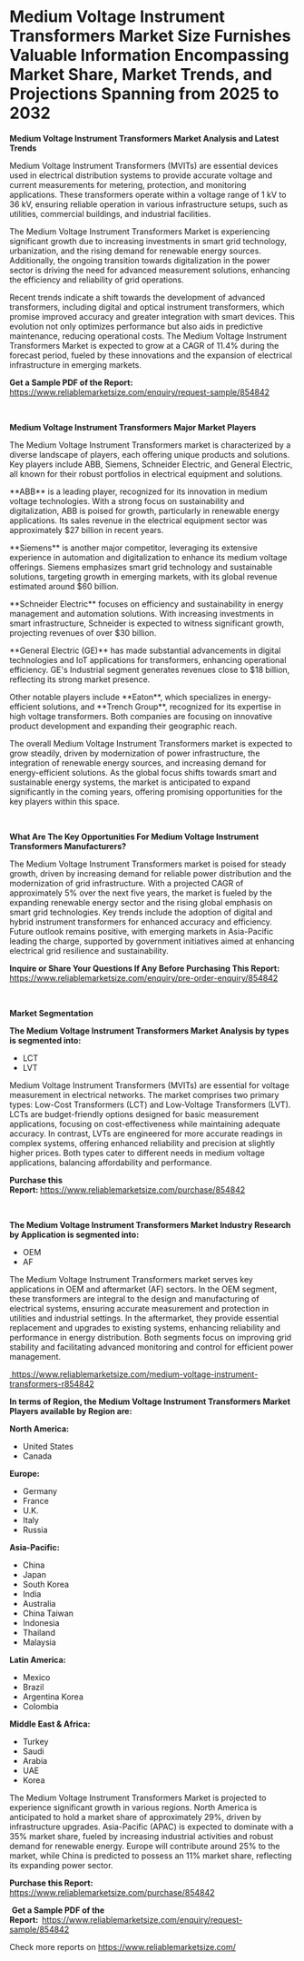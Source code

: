<p><h1>Medium Voltage Instrument Transformers Market Size Furnishes Valuable Information Encompassing Market Share, Market Trends, and Projections Spanning from 2025 to 2032</h1></p><p><strong>Medium Voltage Instrument Transformers Market Analysis and Latest Trends</strong></p>
<p><p>Medium Voltage Instrument Transformers (MVITs) are essential devices used in electrical distribution systems to provide accurate voltage and current measurements for metering, protection, and monitoring applications. These transformers operate within a voltage range of 1 kV to 36 kV, ensuring reliable operation in various infrastructure setups, such as utilities, commercial buildings, and industrial facilities.</p><p>The Medium Voltage Instrument Transformers Market is experiencing significant growth due to increasing investments in smart grid technology, urbanization, and the rising demand for renewable energy sources. Additionally, the ongoing transition towards digitalization in the power sector is driving the need for advanced measurement solutions, enhancing the efficiency and reliability of grid operations.</p><p>Recent trends indicate a shift towards the development of advanced transformers, including digital and optical instrument transformers, which promise improved accuracy and greater integration with smart devices. This evolution not only optimizes performance but also aids in predictive maintenance, reducing operational costs. The Medium Voltage Instrument Transformers Market is expected to grow at a CAGR of 11.4% during the forecast period, fueled by these innovations and the expansion of electrical infrastructure in emerging markets.</p></p>
<p><strong>Get a Sample PDF of the Report:&nbsp;</strong> <a href="https://www.reliablemarketsize.com/enquiry/request-sample/854842?utm_campaign=1901&utm_medium=2&utm_source=Github&utm_content=ia&utm_term=17022025&utm_id=medium-voltage-instrument-transformers">https://www.reliablemarketsize.com/enquiry/request-sample/854842</a></p>
<p>&nbsp;</p>
<p><strong>Medium Voltage Instrument Transformers Major Market Players</strong></p>
<p><p>The Medium Voltage Instrument Transformers market is characterized by a diverse landscape of players, each offering unique products and solutions. Key players include ABB, Siemens, Schneider Electric, and General Electric, all known for their robust portfolios in electrical equipment and solutions.</p><p>**ABB** is a leading player, recognized for its innovation in medium voltage technologies. With a strong focus on sustainability and digitalization, ABB is poised for growth, particularly in renewable energy applications. Its sales revenue in the electrical equipment sector was approximately $27 billion in recent years.</p><p>**Siemens** is another major competitor, leveraging its extensive experience in automation and digitalization to enhance its medium voltage offerings. Siemens emphasizes smart grid technology and sustainable solutions, targeting growth in emerging markets, with its global revenue estimated around $60 billion.</p><p>**Schneider Electric** focuses on efficiency and sustainability in energy management and automation solutions. With increasing investments in smart infrastructure, Schneider is expected to witness significant growth, projecting revenues of over $30 billion.</p><p>**General Electric (GE)** has made substantial advancements in digital technologies and IoT applications for transformers, enhancing operational efficiency. GE's Industrial segment generates revenues close to $18 billion, reflecting its strong market presence.</p><p>Other notable players include **Eaton**, which specializes in energy-efficient solutions, and **Trench Group**, recognized for its expertise in high voltage transformers. Both companies are focusing on innovative product development and expanding their geographic reach.</p><p>The overall Medium Voltage Instrument Transformers market is expected to grow steadily, driven by modernization of power infrastructure, the integration of renewable energy sources, and increasing demand for energy-efficient solutions. As the global focus shifts towards smart and sustainable energy systems, the market is anticipated to expand significantly in the coming years, offering promising opportunities for the key players within this space.</p></p>
<p>&nbsp;</p>
<p><strong>What Are The Key Opportunities For Medium Voltage Instrument Transformers Manufacturers?</strong></p>
<p><p>The Medium Voltage Instrument Transformers market is poised for steady growth, driven by increasing demand for reliable power distribution and the modernization of grid infrastructure. With a projected CAGR of approximately 5% over the next five years, the market is fueled by the expanding renewable energy sector and the rising global emphasis on smart grid technologies. Key trends include the adoption of digital and hybrid instrument transformers for enhanced accuracy and efficiency. Future outlook remains positive, with emerging markets in Asia-Pacific leading the charge, supported by government initiatives aimed at enhancing electrical grid resilience and sustainability.</p></p>
<p><strong>Inquire or Share Your Questions If Any Before Purchasing This Report:</strong> <a href="https://www.reliablemarketsize.com/enquiry/pre-order-enquiry/854842?utm_campaign=1901&utm_medium=2&utm_source=Github&utm_content=ia&utm_term=17022025&utm_id=medium-voltage-instrument-transformers">https://www.reliablemarketsize.com/enquiry/pre-order-enquiry/854842</a></p>
<p>&nbsp;</p>
<p><strong>Market Segmentation</strong></p>
<p><strong>The Medium Voltage Instrument Transformers Market Analysis by types is segmented into:</strong></p>
<p><ul><li>LCT</li><li>LVT</li></ul></p>
<p><p>Medium Voltage Instrument Transformers (MVITs) are essential for voltage measurement in electrical networks. The market comprises two primary types: Low-Cost Transformers (LCT) and Low-Voltage Transformers (LVT). LCTs are budget-friendly options designed for basic measurement applications, focusing on cost-effectiveness while maintaining adequate accuracy. In contrast, LVTs are engineered for more accurate readings in complex systems, offering enhanced reliability and precision at slightly higher prices. Both types cater to different needs in medium voltage applications, balancing affordability and performance.</p></p>
<p><strong>Purchase this Report:&nbsp;</strong><a href="https://www.reliablemarketsize.com/purchase/854842?utm_campaign=1901&utm_medium=2&utm_source=Github&utm_content=ia&utm_term=17022025&utm_id=medium-voltage-instrument-transformers">https://www.reliablemarketsize.com/purchase/854842</a></p>
<p>&nbsp;</p>
<p><strong>The Medium Voltage Instrument Transformers Market Industry Research by Application is segmented into:</strong></p>
<p><ul><li>OEM</li><li>AF</li></ul></p>
<p><p>The Medium Voltage Instrument Transformers market serves key applications in OEM and aftermarket (AF) sectors. In the OEM segment, these transformers are integral to the design and manufacturing of electrical systems, ensuring accurate measurement and protection in utilities and industrial settings. In the aftermarket, they provide essential replacement and upgrades to existing systems, enhancing reliability and performance in energy distribution. Both segments focus on improving grid stability and facilitating advanced monitoring and control for efficient power management.</p></p>
<p><a href="https://www.reliablemarketsize.com/medium-voltage-instrument-transformers-r854842?utm_campaign=1901&utm_medium=2&utm_source=Github&utm_content=ia&utm_term=17022025&utm_id=medium-voltage-instrument-transformers">&nbsp;https://www.reliablemarketsize.com/medium-voltage-instrument-transformers-r854842</a></p>
<p><strong>In terms of Region, the Medium Voltage Instrument Transformers Market Players available by Region are:</strong></p>
<p>
    <p> <strong> North America: </strong>
        <ul>
            <li>United States</li>
            <li>Canada</li>
        </ul>
        </p> 
    <p> <strong> Europe: </strong>
        <ul>
            <li>Germany</li>
            <li>France</li>
            <li>U.K.</li>
            <li>Italy</li>
            <li>Russia</li>
        </ul>
        </p> 
    <p> <strong> Asia-Pacific: </strong>
        <ul>
            <li>China</li>
            <li>Japan</li>
            <li>South Korea</li>
            <li>India</li>
            <li>Australia</li>
            <li>China Taiwan</li>
            <li>Indonesia</li>
            <li>Thailand</li>
            <li>Malaysia</li>
        </ul>
        </p> 
    <p> <strong> Latin America: </strong>
        <ul>
            <li>Mexico</li>
            <li>Brazil</li>
            <li>Argentina Korea</li>
            <li>Colombia</li>
        </ul>
        </p> 
    <p> <strong> Middle East & Africa: </strong>
        <ul>
            <li>Turkey</li>
            <li>Saudi</li>
            <li>Arabia</li>
            <li>UAE</li>
            <li>Korea</li>
        </ul>
    </p>
    </p>
<p><p>The Medium Voltage Instrument Transformers Market is projected to experience significant growth in various regions. North America is anticipated to hold a market share of approximately 29%, driven by infrastructure upgrades. Asia-Pacific (APAC) is expected to dominate with a 35% market share, fueled by increasing industrial activities and robust demand for renewable energy. Europe will contribute around 25% to the market, while China is predicted to possess an 11% market share, reflecting its expanding power sector.</p></p>
<p><strong>Purchase this Report: </strong><a href="https://www.reliablemarketsize.com/purchase/854842?utm_campaign=1901&utm_medium=2&utm_source=Github&utm_content=ia&utm_term=17022025&utm_id=medium-voltage-instrument-transformers">https://www.reliablemarketsize.com/purchase/854842</a></p>
<p>&nbsp;<strong>Get a Sample PDF of the Report:&nbsp;&nbsp;</strong><a href="https://www.reliablemarketsize.com/enquiry/request-sample/854842?utm_campaign=1901&utm_medium=2&utm_source=Github&utm_content=ia&utm_term=17022025&utm_id=medium-voltage-instrument-transformers">https://www.reliablemarketsize.com/enquiry/request-sample/854842</a></p>
<p><strong></strong></p>
<p>Check more reports on <a href="https://www.reliablemarketsize.com/?utm_campaign=1901&utm_medium=2&utm_source=Github&utm_content=ia&utm_term=17022025&utm_id=medium-voltage-instrument-transformers">https://www.reliablemarketsize.com/</a></p>